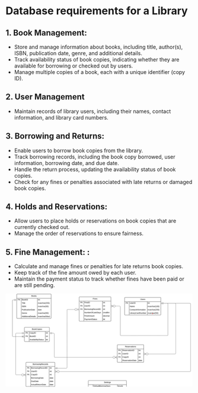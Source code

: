 # Database requirements for a Library

## 1. Book Management:

- Store and manage information about books, including title,
author(s), ISBN, publication date, genre, and additional
details. 
-  Track availability status of book copies, indicating
whether they are available for borrowing or checked out by
users. 
- Manage multiple copies of a book, each with a unique
identifier (copy ID). 

## 2. User Management

- Maintain records of library users, including their
names, contact information, and library card numbers. 

## 3. Borrowing and Returns:

- Enable users to borrow book copies from the library. 
- Track borrowing records, including the book copy
borrowed, user information, borrowing date, and due
date.
- Handle the return process, updating the availability
status of book copies.
- Check for any fines or penalties associated with late
returns or damaged book copies. 

## 4. Holds and Reservations: 

- Allow users to place holds or reservations on book
copies that are currently checked out. 
- Manage the order of reservations to ensure fairness. 

## 5. Fine Management: : 
    
- Calculate and manage fines or penalties for late
returns book copies. 
-  Keep track of the fine amount owed by each user. 
- Maintain the payment status to track whether fines
have been paid or are still pending. 



<img src="library-diagram.png" alt="Diagram" loading="lazy">

